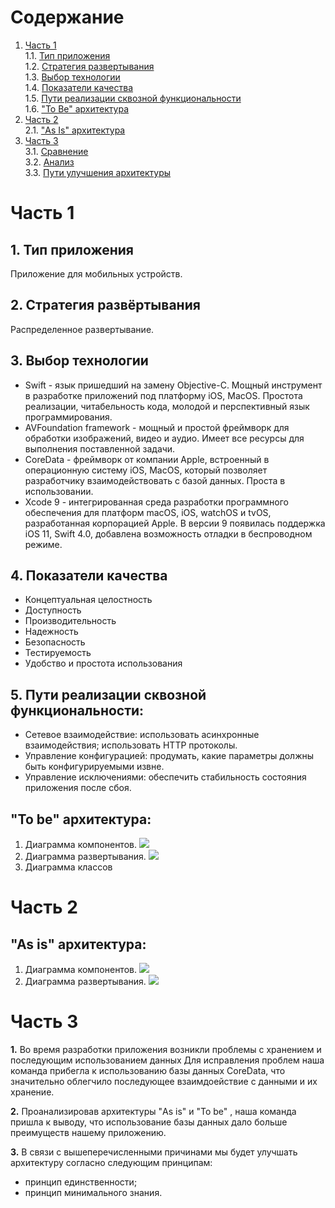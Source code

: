 # Содержание
1. [Часть 1](#part1)  
1.1. [Тип приложения](#type_app)  
1.2. [Стратегия развертывания](#strategy)   
1.3. [Выбор технологии](#technology)  
1.4. [Показатели качества](#quality_indicator)  
1.5. [Пути реализации сквозной функциональности](#way_implimintation)   
1.6. ["To Be" архитектура](#to_be)  
2. [Часть 2](#part2)      
2.1. ["As Is" архитектура](#as_is)
3. [Часть 3](#part3)   
3.1. [Сравнение](#compare)  
3.2. [Анализ](#analysis)   
3.3. [Пути улучшения архитектуры](#way_upgrade)  


<a name="part1"/>

# Часть 1

<a name="type_app"/>

## 1.	Тип приложения
Приложение для мобильных устройств.

<a name="strategy"/>

## 2.	Стратегия развёртывания 
Распределенное развертывание.

<a name="technology"/>

## 3. Выбор технологии
  - Swift - язык пришедший на замену Objective-C. Мощный инструмент в разработке приложений под платформу iOS, MacOS. 
  Простота реализации, читабельность кода, молодой и перспективный язык программирования.
  - AVFoundation framework - мощный и простой фреймворк для обработки изображений, видео и аудио. 
  Имеет все ресурсы для выполнения поставленной задачи. 
  - CoreData - фреймворк от компании Apple, встроенный в операционную систему iOS, MacOS, 
  который позволяет разработчику взаимодействовать с базой данных. 
  Проста в использовании. 
  - Xcode 9 -  интегрированная среда разработки программного обеспечения для платформ macOS, 
  iOS, watchOS и tvOS, разработанная корпорацией Apple. В версии 9 появилась поддержка iOS 11, Swift 4.0, 
  добавлена возможность отладки в беспроводном режиме.

<a name="quality_indicator"/>

## 4. Показатели качества
  - Концептуальная целостность
  - Доступность
  - Производительность
  - Надежность
  - Безопасность
  - Тестируемость
  - Удобство и простота использования
  
  <a name="way_implimintation"/>
  
## 5.  Пути реализации сквозной функциональности: 
  - Сетевое взаимодействие: использовать асинхронные взаимодействия; использовать HTTP протоколы.
  - Управление конфигурацией: продумать, какие параметры должны быть конфигурируемыми извне.
  - Управление исключениями: обеспечить стабильность состояния приложения после сбоя.
  
  <a name="to_be"/>
  
 ## "To be" архитектура:
 1. Диаграмма компонентов.
 ![](https://github.com/galina-al/Borsch_Production/blob/master/Documents/Diagrams/ComponentDiagramToBe.PNG?raw=true)
 2. Диаграмма развертывания.
 ![](https://github.com/galina-al/Borsch_Production/blob/master/Documents/Diagrams/DeploymentDiagramToBe.PNG?raw=true)
 3. Диаграмма классов
 
 <a name="part2"/>
 
 # Часть 2
 
 <a name="as_is"/>
 
 ## "As is" архитектура:
 1. Диаграмма компонентов.
 ![](https://github.com/galina-al/Borsch_Production/blob/master/Documents/Diagrams/ComponentDiagramAsIs.PNG?raw=true)
 2. Диаграмма развертывания.
 ![](https://github.com/galina-al/Borsch_Production/blob/master/Documents/Diagrams/DeploymentDiagramToBe.PNG?raw=true)
 
 <a name="part3"/>
 
 # Часть 3
 
  <a name="compare"/>
  
**1.** Во время разработки приложения возникли проблемы с хранением и последующим использованием данных
Для исправления проблем наша команда прибегла к использованию базы данных CoreData, что значительно облегчило последующее взаимдоействие с данными и их хранение.

 <a name="analysis"/>
 
**2.** Проанализировав архитектуры "As is" и "To be" , наша команда пришла к выводу, что использование базы данных дало больше преимуществ нашему приложению.

 <a name="way_upgrade"/>
 
**3.** В связи с вышеперечисленными причинами мы будет улучшать архитектуру согласно следующим принципам:

- принцип единственности;
- принцип минимального знания.
